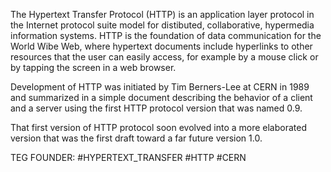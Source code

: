 The Hypertext Transfer Protocol (HTTP) is an application layer protocol in the Internet protocol suite model for distibuted, collaborative, hypermedia information systems. HTTP is the foundation of data communication for the World Wibe Web, where hypertext documents include hyperlinks to other resources that the user can easily access, for example by a mouse click or by tapping the screen in a web browser.

Development of HTTP was initiated by Tim Berners-Lee at CERN in 1989 and summarized in a simple document describing the behavior of a client and a server using the first HTTP protocol version that was named 0.9.

That first version of HTTP protocol soon evolved into a more elaborated version that was the first draft toward a far future version 1.0.





TEG FOUNDER:
#HYPERTEXT_TRANSFER
#HTTP
#CERN